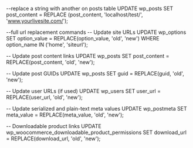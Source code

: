 --replace a string with another on posts table
UPDATE wp_posts SET post_content = REPLACE (post_content, 'localhost/test/', 'www.yourlivesite.com/');

--full url replacement commands
-- Update site URLs
UPDATE wp_options
SET option_value = REPLACE(option_value, 'old', 'new')
WHERE option_name IN ('home', 'siteurl');

-- Update post content links
UPDATE wp_posts
SET post_content = REPLACE(post_content, 'old', 'new');

-- Update post GUIDs
UPDATE wp_posts
SET guid = REPLACE(guid, 'old', 'new');

-- Update user URLs (if used)
UPDATE wp_users
SET user_url = REPLACE(user_url, 'old', 'new');

-- Update serialized and plain-text meta values
UPDATE wp_postmeta
SET meta_value = REPLACE(meta_value, 'old', 'new');

-- Downloadable product links
UPDATE wp_woocommerce_downloadable_product_permissions
SET download_url = REPLACE(download_url, 'old', 'new');


